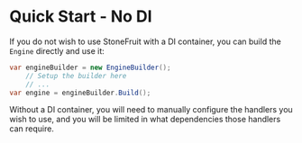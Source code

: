 # Quick Start - No DI

If you do not wish to use StoneFruit with a DI container, you can build the `Engine` directly and use it:

```csharp
var engineBuilder = new EngineBuilder();
    // Setup the builder here
    // ...
var engine = engineBuilder.Build();
```

Without a DI container, you will need to manually configure the handlers you wish to use, and you will be limited in what dependencies those handlers can require.

